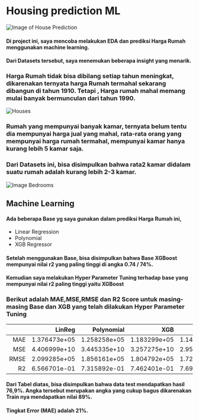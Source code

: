 # Housing prediction ML

![Image of House Prediction](https://camo.githubusercontent.com/d249d1ac904a68fbbb3cd03087e79ca3a371893c/68747470733a2f2f7777772e76616e636f757665727265616c657374617465706f64636173742e636f6d2f77702d636f6e74656e742f75706c6f6164732f323031382f31302f44657461636865642d686f6d652d7072696365732e6a7067)
#### Di project ini, saya mencoba melakukan EDA dan prediksi Harga Rumah menggunakan machine learning.


#### Dari Datasets tersebut, saya menemukan beberapa insight yang menarik. 
### Harga Rumah tidak bisa dibilang setiap tahun meningkat, dikarenakan ternyata harga Rumah termahal sekarang dibangun di tahun 1910. Tetapi , Harga rumah mahal memang mulai banyak bermunculan dari tahun 1990.
![Houses](https://www.lushome.com/wp-content/uploads/2013/11/house-exterior-redesign-glass-addition-2.jpg)

### Rumah yang mempunyai banyak kamar, ternyata belum tentu dia mempunyai harga jual yang mahal, rata-rata orang yang mempunyai harga rumah termahal, mempunyai kamar hanya kurang lebih 5 kamar saja.

### Dari Datasets ini, bisa disimpulkan bahwa rata2 kamar didalam suatu rumah adalah kurang lebih 2-3 kamar. 
![Image Bedrooms](https://hips.hearstapps.com/clv.h-cdn.co/assets/17/08/1487972426-cool-calm-collected-bedroom-1016.jpg)

## Machine Learning

#### Ada beberapa Base yg saya gunakan dalam prediksi Harga Rumah ini,
- Linear Regression
- Polynomial 
- XGB Regressor

#### Setelah menggunakan Base, bisa disimpulkan bahwa Base XGBoost mempunyai nilai r2 yang paling tinggi di angka 0.74 / 74%. 
#### Kemudian saya melakukan Hyper Parameter Tuning terhadap base yang mempunyai nilai r2 paling tinggi yaitu XGBoost 

### Berikut adalah MAE,MSE,RMSE dan R2 Score untuk masing-masing Base dan XGB yang telah dilakukan Hyper Parameter Tuning

|      |       LinReg |   Polynomial |          XGB |     XGB Tune |
|-----:|-------------:|-------------:|-------------:|-------------:|
|  MAE | 1.376473e+05 | 1.258258e+05 | 1.183299e+05 | 1.148515e+05 |
|  MSE | 4.406999e+10 | 3.445335e+10 | 3.257275e+10 | 2.959628e+10 |
| RMSE | 2.099285e+05 | 1.856161e+05 | 1.804792e+05 | 1.720357e+05 |
|   R2 | 6.566701e-01 | 7.315892e-01 | 7.462401e-01 | 7.694285e-01 |


#### Dari Tabel diatas, bisa disimpulkan bahwa data test mendapatkan hasil 76,9%. Angka tersebut merupakan angka yang cukup bagus dikarenakan Train nya mendapatkan nilai 89%. 
#### Tingkat Error (MAE) adalah 21%.
